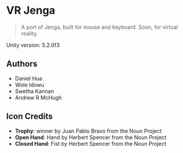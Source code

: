 # VR Jenga
<blockquote>A port of Jenga, built for mouse and keyboard. Soon, for virtual reality.</blockquote>

Unity version: 5.2.0f3

## Authors
- Daniel Hua
- Wole Idowu
- Swetha Kannan
- Andrew R McHugh

## Icon Credits
- **Trophy**: winner by Juan Pablo Bravo from the Noun Project
- **Open Hand**: Hand by Herbert Spencer from the Noun Project
- **Closed Hand**: Fist by Herbert Spencer from the Noun Project
